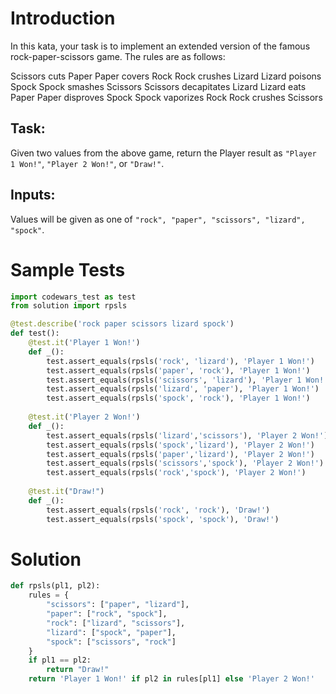 # **Introduction**

In this kata, your task is to implement an extended version of the famous rock-paper-scissors game. The rules are as follows:

Scissors cuts Paper
Paper covers Rock
Rock crushes Lizard
Lizard poisons Spock
Spock smashes Scissors
Scissors decapitates Lizard
Lizard eats Paper
Paper disproves Spock
Spock vaporizes Rock
Rock crushes Scissors

## **Task**:

Given two values from the above game, return the Player result as `"Player 1 Won!"`, `"Player 2 Won!"`, or `"Draw!"`.

## **Inputs**:

Values will be given as one of `"rock", "paper", "scissors", "lizard", "spock"`.

# **Sample Tests**

```python
import codewars_test as test
from solution import rpsls

@test.describe('rock paper scissors lizard spock')
def test():
    @test.it('Player 1 Won!')
    def _():
        test.assert_equals(rpsls('rock', 'lizard'), 'Player 1 Won!')
        test.assert_equals(rpsls('paper', 'rock'), 'Player 1 Won!')
        test.assert_equals(rpsls('scissors', 'lizard'), 'Player 1 Won!')
        test.assert_equals(rpsls('lizard', 'paper'), 'Player 1 Won!')
        test.assert_equals(rpsls('spock', 'rock'), 'Player 1 Won!')
    
    @test.it('Player 2 Won!')
    def _():
        test.assert_equals(rpsls('lizard','scissors'), 'Player 2 Won!')
        test.assert_equals(rpsls('spock','lizard'), 'Player 2 Won!')
        test.assert_equals(rpsls('paper','lizard'), 'Player 2 Won!')
        test.assert_equals(rpsls('scissors','spock'), 'Player 2 Won!')
        test.assert_equals(rpsls('rock','spock'), 'Player 2 Won!')
    
    @test.it("Draw!")
    def _():
        test.assert_equals(rpsls('rock', 'rock'), 'Draw!')
        test.assert_equals(rpsls('spock', 'spock'), 'Draw!')
```

# **Solution**

```python
def rpsls(pl1, pl2):
    rules = {
        "scissors": ["paper", "lizard"],
        "paper": ["rock", "spock"],
        "rock": ["lizard", "scissors"],
        "lizard": ["spock", "paper"],
        "spock": ["scissors", "rock"]
    }
    if pl1 == pl2:
        return "Draw!"
    return 'Player 1 Won!' if pl2 in rules[pl1] else 'Player 2 Won!'
```